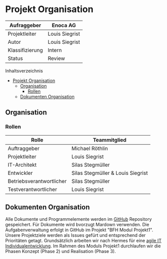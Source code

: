 # Projekt Organisation

Aufraggeber     | Enoca AG
--------------- | ----------------
Projektleiter   | Louis Siegrist
Autor           | Louis Siegrist
Klassifizierung | Intern
Status          | Review

Inhaltsverzeichnis

<!-- toc orderedList:0 depthFrom:1 depthTo:6 -->

- [Projekt Organisation](#projekt-organisation)
	- [Organisation](#organisation)
		- [Rollen](#rollen)
	- [Dokumenten Organisation](#dokumenten-organisation)

<!-- tocstop -->

 ## Organisation
 ### Rollen
 Rolle | Teammitglied
 ----- | ---------
 Auftraggeber | Michael Röthlin
 Projektleiter | Louis Siegrist
 IT-Architekt | Silas Stegmüller
 Entwickler | Silas Stegmüller & Louis Siegrist
 Betriebsverantwortlicher | Silas Stegmüller
 Testverantwortlicher | Louis Siegrist

 ## Dokumenten Organisation
 Alle Dokumente und Programmelemente werden im [GitHub](https://github.com/Gr33nOpo55um/EnOcean) Repository gespeichert. Für Dokumente wird bvorzugt Mardown verwenden. Die Aufgabenverwaltung erfolgt in GitHub im Projekt "BFH Modul Projekt1". Unsere Projektziele werden als Issues gefürt und entsprechend der Prioritäten getagt. Grundsätzlich arbeiten wir nach Hermes für eine [agile IT Individualentwicklung](http://www.hermes.admin.ch/szenarien/szenario_02_IT-Individualentwicklung-agil/scenariooverview/de/Szenariouebersicht.pdf). Im Rahmen des Moduls Projekt1 durchlaufen wir die Phasen Konzept (Phase 2) und Realisation (Phase 3).
